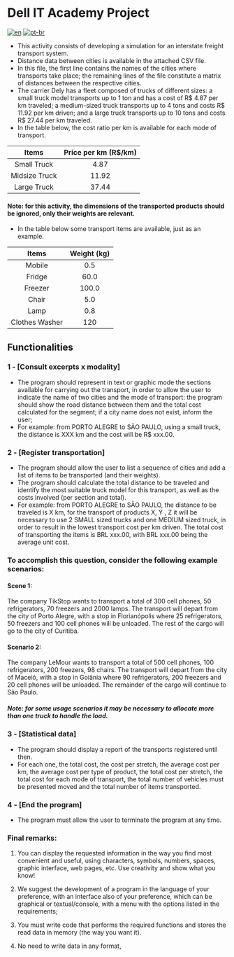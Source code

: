 # Dell IT Academy Project
[![en](https://img.shields.io/badge/lang-en-red.svg)](https://github.com/kielsouza/projeto-dell/blob/master/README.en-us.md)
[![pt-br](https://img.shields.io/badge/lang-pt--br-green.svg)](https://github.com/kielsouza/projeto-dell/blob/master/README.md)

- This activity consists of developing a simulation for an interstate freight transport system.
- Distance data between cities is available in the attached CSV file.
- In this file, the first line contains the names of the cities where transports take place; the remaining lines of the file constitute a matrix of distances between the respective cities.
- The carrier Dely has a fleet composed of trucks of different sizes: a small truck model transports up to 1 ton and has a cost of R$ 4.87 per km traveled; a medium-sized truck transports up to 4 tons and costs R$ 11.92 per km driven; and a large truck transports up to 10 tons and costs R$ 27.44 per km traveled.
- In the table below, the cost ratio per km is available for each mode of transport.

| Items | Price per km (R$/km) |
| :---: | :----: |
| Small Truck | 4.87 |
| Midsize Truck | 11.92 |
| Large Truck | 37.44 |

#### Note: for this activity, the dimensions of the transported products should be ignored, only their weights are relevant.

- In the table below some transport items are available, just as an example.

| Items | Weight (kg) |
| :---: | :----: |
| Mobile | 0.5 |
| Fridge | 60.0 |
| Freezer | 100.0 |
| Chair | 5.0 |
| Lamp | 0.8 |
| Clothes Washer | 120 |


## Functionalities

### 1 - [Consult excerpts x modality]
- The program should represent in text or graphic mode the sections available for carrying out the transport, in order to allow the user to indicate the name of two cities and the mode of transport: the program should show the road distance between them and the total cost calculated for the segment; if a city name does not exist, inform the user;
- For example: from PORTO ALEGRE to SÃO PAULO, using a small truck, the distance is XXX km and the cost will be R$ xxx.00.

### 2 - [Register transportation]
- The program should allow the user to list a sequence of cities and add a list of items to be transported (and their weights).
- The program should calculate the total distance to be traveled and identify the most suitable truck model for this transport, as well as the costs involved (per section and total).
- For example: from PORTO ALEGRE to SÃO PAULO, the distance to be traveled is X km, for the transport of products X, Y , Z it will be necessary to use 2 SMALL sized trucks and one MEDIUM sized truck, in order to result in the lowest transport cost per km driven. The total cost of transporting the items is BRL xxx.00, with BRL xxx.00 being the average unit cost.

### To accomplish this question, consider the following example scenarios:

#### Scene 1:
The company TikStop wants to transport a total of 300 cell phones, 50 refrigerators, 70 freezers and 2000 lamps. The transport will depart from the city of Porto Alegre, with a stop in Florianópolis where 25 refrigerators, 50 freezers and 100 cell phones will be unloaded. The rest of the cargo will go to the city of Curitiba.

#### Scenario 2:
The company LeMour wants to transport a total of 500 cell phones, 100 refrigerators, 200 freezers, 98 chairs. The transport will depart from the city of Maceió, with a stop in Goiânia where 90 refrigerators, 200 freezers and 20 cell phones will be unloaded. The remainder of the cargo will continue to São Paulo.

##### Note: for some usage scenarios it may be necessary to allocate more than one truck to handle the load.
    
### 3 - [Statistical data]
- The program should display a report of the transports registered until then.
- For each one, the total cost, the cost per stretch, the average cost per km, the average cost per type of product, the total cost per stretch, the total cost for each mode of transport, the total number of vehicles must be presented moved and the total number of items transported.

### 4 - [End the program]
- The program must allow the user to terminate the program at any time.

### Final remarks:

1. You can display the requested information in the way you find most convenient and useful, using characters, symbols, numbers, spaces, graphic interface, web pages, etc. Use creativity and show what you know!

2. We suggest the development of a program in the language of your preference, with an interface also of your preference, which can be graphical or textual/console, with a menu with the options listed in the requirements;

3. You must write code that performs the required functions and stores the read data in memory (the way you want it).

4. No need to write data in any format,
